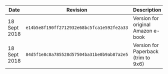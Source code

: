 Date|Revision|Description
--|--|--
18 Sept 2018 | `e14b5e8f190ff2712932e68bc5fca1e592fe2a33` | Version for original Amazon e-book
18 Sept 2018 | `84d5f1e8c8a785528d57504ba31be0b9ab87a2e5` | Version for Paperback (trim to 9x6)
